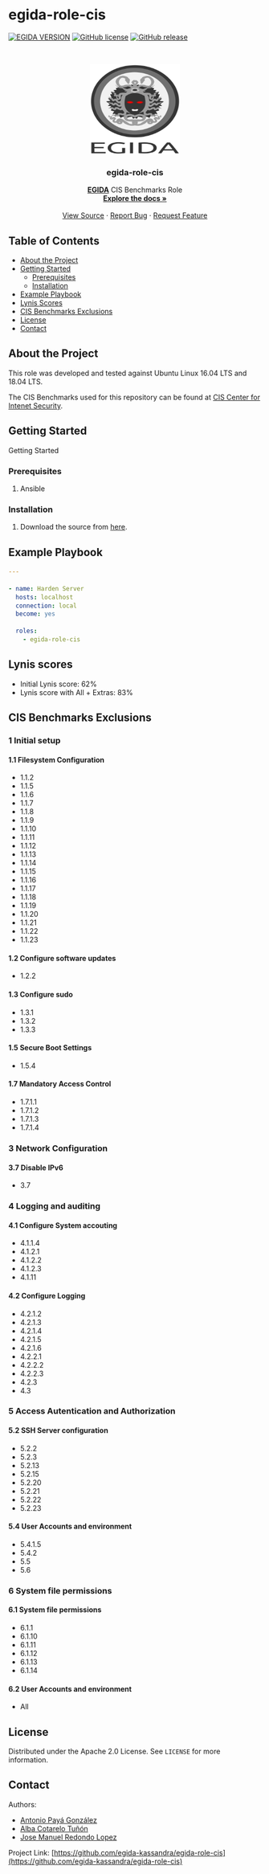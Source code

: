 # egida-role-cis

<!-- PROJECT SHIELDS -->
[![EGIDA VERSION](https://img.shields.io/badge/egida-v0.0.1-blue?style=for-the-badge&logo=ansible&color=ff69b4)](https://github.com/egida-kassandra/egida)
[![GitHub license](https://img.shields.io/badge/license-Apache-blue?style=for-the-badge)](https://github.com/egida-kassandra/egida-role-cis/blob/master/LICENSE)
[![GitHub release](https://img.shields.io/badge/release-v.0.0.1-yellowgreen?style=for-the-badge)](https://github.com/egida-kassandra/egida-role-cis/releases)

<!-- PROJECT LOGO -->

<br />
<p align="center">
  <a href="https://github.com/egida-kassandra/egida-role-cis">
    <img src="img/logo.svg" alt="Logo" width="180" height="180">
  </a>

  <h3 align="center">egida-role-cis</h3>

  <p align="center">
    <a href="https://github.com/egida-kassandra/egida"><strong>EGIDA</strong></a> CIS Benchmarks Role
    <br />
    <a href="https://github.com/egida-kassandra/egida-role-cis"><strong>Explore the docs »</strong></a>
    <br />
    <br />
    <a href="https://github.com/egida-kassandra/egida-role-cis">View Source</a>
    ·
    <a href="https://github.com/egida-kassandra/egida-role-cis/issues">Report Bug</a>
    ·
    <a href="https://github.com/egida-kassandra/egida-role-cis/issues">Request Feature</a>
  </p>
</p>

<!-- TABLE OF CONTENTS -->
## Table of Contents

* [About the Project](#about-the-project)
* [Getting Started](#getting-started)
  * [Prerequisites](#prerequisites)
  * [Installation](#installation)
* [Example Playbook](#example-playbook)
* [Lynis Scores](#lynis-scores)
* [CIS Benchmarks Exclusions](#cis-benchmarks-exclusions)
* [License](#license)
* [Contact](#contact)

<!-- ABOUT THE PROJECT -->
## About the Project

This role was developed and tested against Ubuntu Linux 16.04 LTS and 18.04 LTS.

The CIS Benchmarks used for this repository can be found at [CIS Center for Intenet Security](https://www.cisecurity.org/cis-benchmarks/).

<!-- GETTING STARTED -->
## Getting Started

Getting Started

### Prerequisites

1. Ansible

### Installation

1. Download the source from [here](https://github.com/egida-kassandra/egida-role-cis/releases).

<!-- EXAMPLE PLAYBOOK -->
## Example Playbook

```yaml
---

- name: Harden Server
  hosts: localhost
  connection: local
  become: yes
  
  roles:
    - egida-role-cis
```

<!-- Lynis scores -->
## Lynis scores

* Initial Lynis score: 62%
* Lynis score with All + Extras: 83%

<!-- CIS Benchmarks Exclusions -->
## CIS Benchmarks Exclusions

### 1 Initial setup

#### 1.1 Filesystem Configuration

* 1.1.2
* 1.1.5
* 1.1.6
* 1.1.7
* 1.1.8
* 1.1.9
* 1.1.10
* 1.1.11
* 1.1.12
* 1.1.13
* 1.1.14
* 1.1.15
* 1.1.16
* 1.1.17
* 1.1.18
* 1.1.19
* 1.1.20
* 1.1.21
* 1.1.22
* 1.1.23

#### 1.2 Configure software updates

* 1.2.2

#### 1.3 Configure sudo

* 1.3.1
* 1.3.2
* 1.3.3

#### 1.5 Secure Boot Settings

* 1.5.4

#### 1.7 Mandatory Access Control

* 1.7.1.1
* 1.7.1.2
* 1.7.1.3
* 1.7.1.4

### 3 Network Configuration

#### 3.7 Disable IPv6

* 3.7

### 4 Logging and auditing

#### 4.1 Configure System accouting

* 4.1.1.4
* 4.1.2.1
* 4.1.2.2
* 4.1.2.3
* 4.1.11

#### 4.2 Configure Logging

* 4.2.1.2
* 4.2.1.3
* 4.2.1.4
* 4.2.1.5
* 4.2.1.6
* 4.2.2.1
* 4.2.2.2
* 4.2.2.3
* 4.2.3
* 4.3

### 5 Access Autentication and Authorization

#### 5.2 SSH Server configuration

* 5.2.2
* 5.2.3
* 5.2.13
* 5.2.15
* 5.2.20
* 5.2.21
* 5.2.22
* 5.2.23

#### 5.4 User Accounts and environment

* 5.4.1.5
* 5.4.2
* 5.5
* 5.6

### 6 System file permissions

#### 6.1 System file permissions

* 6.1.1
* 6.1.10
* 6.1.11
* 6.1.12
* 6.1.13
* 6.1.14

#### 6.2 User Accounts and environment

* All

<!-- LICENSE -->
## License

Distributed under the Apache 2.0 License. See `LICENSE` for more information.

<!-- CONTACT -->
## Contact

Authors:

* [Antonio Payá González](https://antoniopg.tk)
* [Alba Cotarelo Tuñón](https://antoniopg.tk)
* [Jose Manuel Redondo Lopez](http://orcid.org/0000-0002-0939-0186)

Project Link: [https://github.com/egida-kassandra/egida-role-cis](https://github.com/egida-kassandra/egida-role-cis)
